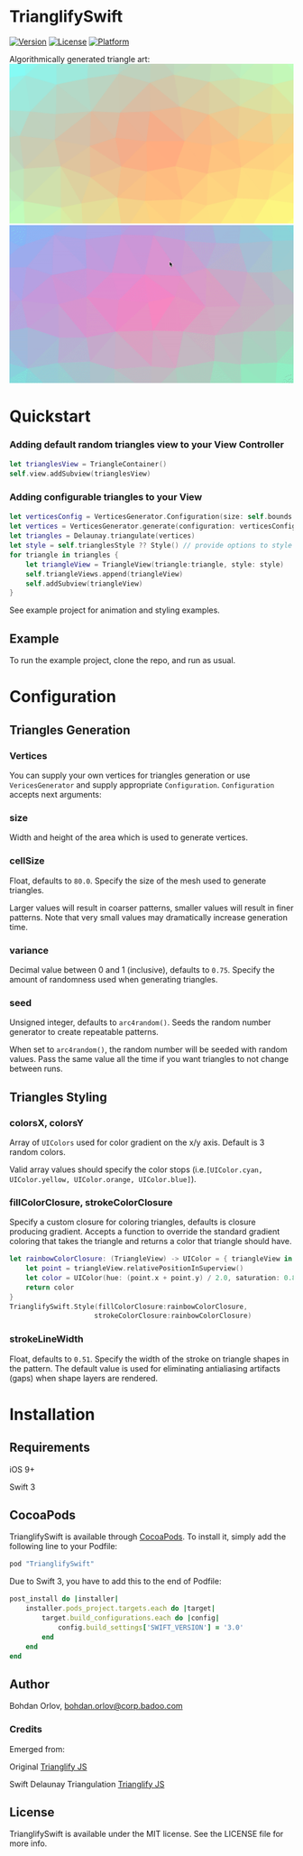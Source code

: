 # TrianglifySwift

[![Version](https://img.shields.io/cocoapods/v/TrianglifySwift.svg?style=flat)](http://cocoapods.org/pods/TrianglifySwift)
[![License](https://img.shields.io/cocoapods/l/TrianglifySwift.svg?style=flat)](http://cocoapods.org/pods/TrianglifySwift)
[![Platform](https://img.shields.io/cocoapods/p/TrianglifySwift.svg?style=flat)](http://cocoapods.org/pods/TrianglifySwift)

Algorithmically generated triangle art:
<img src="Screenshots/screenshot.png" alt="Drawing" style="width: 720px;"/>
![](Screenshots/screencast.gif)

# Quickstart

### Adding default random triangles view to your View Controller

```swift
let trianglesView = TriangleContainer()
self.view.addSubview(trianglesView)
```

### Adding configurable triangles to your View

```swift
let verticesConfig = VerticesGenerator.Configuration(size: self.bounds.size)
let vertices = VerticesGenerator.generate(configuration: verticesConfig)
let triangles = Delaunay.triangulate(vertices)
let style = self.trianglesStyle ?? Style() // provide options to style here
for triangle in triangles {
    let triangleView = TriangleView(triangle:triangle, style: style)
    self.triangleViews.append(triangleView)
    self.addSubview(triangleView)
}
```

See example project for animation and styling examples.

## Example

To run the example project, clone the repo, and run as usual.

# Configuration
## Triangles Generation
### Vertices
You can supply your own vertices for triangles generation or use `VericesGenerator` and supply appropriate `Configuration`. `Configuration` accepts next arguments:
### size
Width and height of the area which is used to generate vertices.

### cellSize
Float, defaults to `80.0`. Specify the size of the mesh used to generate triangles.

Larger values will result in coarser patterns, smaller values will result in finer patterns. Note that very small values may dramatically increase generation time.

### variance
Decimal value between 0 and 1 (inclusive), defaults to `0.75`. Specify the amount of randomness used when generating triangles.

### seed
Unsigned integer, defaults to `arc4random()`. Seeds the random number generator to create repeatable patterns. 

When set to `arc4random()`, the random number will be seeded with random values. Pass the same value all the time if you want triangles to not change between runs.

## Triangles Styling
### colorsX, colorsY

Array of `UIColors` used for color gradient on the x/y axis. Default is 3 random colors.

Valid array values should specify the color stops (i.e.`[UIColor.cyan, UIColor.yellow, UIColor.orange, UIColor.blue]`).

### fillColorClosure, strokeColorClosure

Specify a custom closure for coloring triangles, defaults is closure producing gradient. Accepts a function to override the standard gradient coloring that takes the triangle and returns a color that triangle should have.

```swift
let rainbowColorClosure: (TriangleView) -> UIColor = { triangleView in
    let point = triangleView.relativePositionInSuperview()
    let color = UIColor(hue: (point.x + point.y) / 2.0, saturation: 0.8, brightness: 0.8, alpha: 1)
    return color
}
TrianglifySwift.Style(fillColorClosure:rainbowColorClosure,
                     strokeColorClosure:rainbowColorClosure)
```

### strokeLineWidth

Float, defaults to `0.51`. Specify the width of the stroke on triangle shapes in the pattern. The default value is used for eliminating antialiasing artifacts (gaps) when shape layers are rendered.


# Installation
## Requirements
iOS 9+

Swift 3

## CocoaPods
TrianglifySwift is available through [CocoaPods](http://cocoapods.org). To install
it, simply add the following line to your Podfile:

```ruby
pod "TrianglifySwift"
```

Due to Swift 3, you have to add this to the end of Podfile:

```ruby
post_install do |installer|
    installer.pods_project.targets.each do |target|
        target.build_configurations.each do |config|
            config.build_settings['SWIFT_VERSION'] = '3.0'
        end
    end
end 
```

## Author

Bohdan Orlov, bohdan.orlov@corp.badoo.com

### Credits

Emerged from:

Original [Trianglify JS](https://github.com/qrohlf/trianglify)

Swift Delaunay Triangulation [Trianglify JS](https://github.com/AlexLittlejohn/DelaunaySwift)


## License

TrianglifySwift is available under the MIT license. See the LICENSE file for more info.
